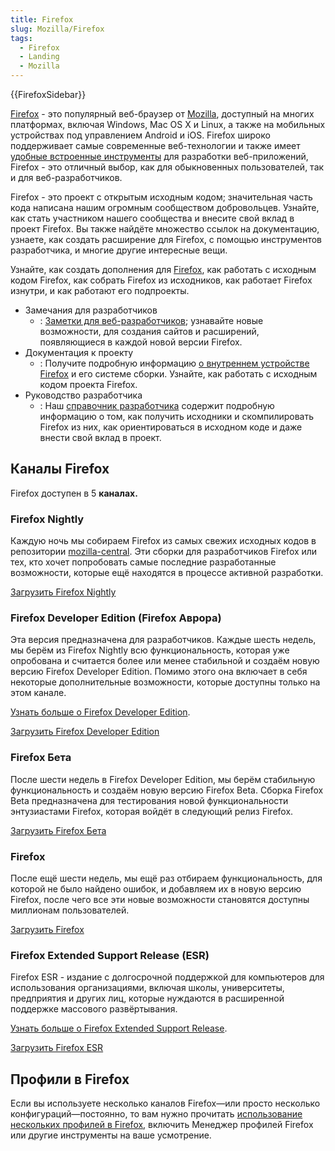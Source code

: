 ```yaml
---
title: Firefox
slug: Mozilla/Firefox
tags:
  - Firefox
  - Landing
  - Mozilla
---
```


{{FirefoxSidebar}}

[Firefox](http://www.mozilla.org/ru/docs/firefox/new/) - это популярный веб-браузер от [Mozilla](https://www.mozilla.org/ru/), доступный на многих платформах, включая Windows, Mac OS X и Linux, а также на мобильных устройствах под управлением Android и iOS. Firefox широко поддерживает самые современные веб-технологии и также имеет [удобные встроенные инструменты](/ru/docs/Tools) для разработки веб-приложений, Firefox - это отличный выбор, как для обыкновенных пользователей, так и для веб-разработчиков.

Firefox - это проект с открытым исходным кодом; значительная часть кода написана нашим огромным сообществом добровольцев. Узнайте, как стать участником нашего сообщества и внесите свой вклад в проект Firefox. Вы также найдёте множество ссылок на документацию, узнаете, как создать расширение для Firefox, с помощью инструментов разработчика, и многие другие интересные вещи.

Узнайте, как создать дополнения для [Firefox](https://www.mozilla.org/firefox/), как работать с исходным кодом Firefox, как собрать Firefox из исходников, как работает Firefox изнутри, и как работают его подпроекты.

- Замечания для разработчиков
  - : [Заметки для веб-разработчиков](/ru/docs/Firefox/Releases); узнавайте новые возможности, для создания сайтов и расширений, появляющиеся в каждой новой версии Firefox.
- Документация к проекту
  - : Получите подробную информацию [о внутреннем устройстве Firefox](/ru/docs/Mozilla) и его системе сборки. Узнайте, как работать с исходным кодом проекта Firefox.
- Руководство разработчика
  - : Наш [справочник разработчика](/ru/docs/Developer_Guide) содержит подробную информацию о том, как получить исходники и скомпилировать Firefox из них, как ориентироваться в исходном коде и даже внести свой вклад в проект.

## Каналы Firefox

Firefox доступен в 5 **каналах.**

### Firefox Nightly

Каждую ночь мы собираем Firefox из самых свежих исходных кодов в репозитории [mozilla-central](/ru/docs/Developer_Guide/mozilla-central). Эти сборки для разработчиков Firefox или тех, кто хочет попробовать самые последние разработанные возможности, которые ещё находятся в процессе активной разработки.

[Загрузить Firefox Nightly](https://nightly.mozilla.org/)

### Firefox Developer Edition (Firefox Аврора)

Эта версия предназначена для разработчиков. Каждые шесть недель, мы берём из Firefox Nightly всю функциональность, которая уже опробована и считается более или менее стабильной и создаём новую версию Firefox Developer Edition. Помимо этого она включает в себя некоторые дополнительные возможности, которые доступны только на этом канале.

[Узнать больше о Firefox Developer Edition](/ru/docs/Firefox/Developer_Edition).

[Загрузить Firefox Developer Edition](https://www.mozilla.org/ru/firefox/developer/)

### Firefox Бета

После шести недель в Firefox Developer Edition, мы берём стабильную функциональность и создаём новую версию Firefox Beta. Сборка Firefox Beta предназначена для тестирования новой функциональности энтузиастами Firefox, которая войдёт в следующий релиз Firefox.

[Загрузить Firefox Бета](https://www.mozilla.org/firefox/channel/#beta)

### Firefox

После ещё шести недель, мы ещё раз отбираем функциональность, для которой не было найдено ошибок, и добавляем их в новую версию Firefox, после чего все эти новые возможности становятся доступны миллионам пользователей.

[Загрузить Firefox](https://www.mozilla.org/firefox/channel/#firefox)

### Firefox Extended Support Release (ESR)

Firefox ESR - издание с долгосрочной поддержкой для компьютеров для использования организациями, включая школы, университеты, предприятия и других лиц, которые нуждаются в расширенной поддержке массового развёртывания.

[Узнать больше о Firefox Extended Support Release](/ru/docs/Firefox/Firefox_ESR).

[Загрузить Firefox ESR](https://www.mozilla.org/firefox/organizations/all/)

## Профили в Firefox

Если вы используете несколько каналов Firefox—или просто несколько конфигураций—постоянно, то вам нужно прочитать [использование нескольких профилей в Firefox](/ru/docs/Mozilla/Firefox/Multiple_profiles), включить Менеджер профилей Firefox или другие инструменты на ваше усмотрение.
